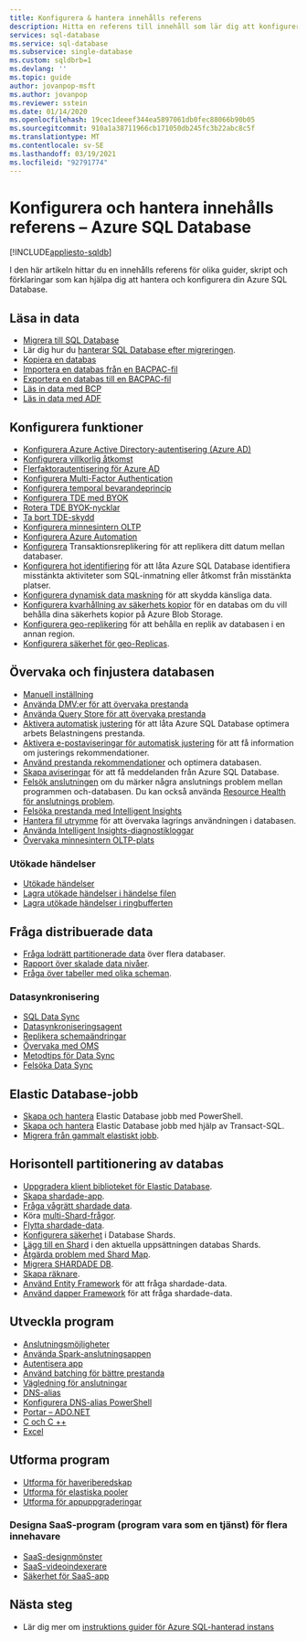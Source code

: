```yaml
---
title: Konfigurera & hantera innehålls referens
description: Hitta en referens till innehåll som lär dig att konfigurera och hantera Azure SQL Database.
services: sql-database
ms.service: sql-database
ms.subservice: single-database
ms.custom: sqldbrb=1
ms.devlang: ''
ms.topic: guide
author: jovanpop-msft
ms.author: jovanpop
ms.reviewer: sstein
ms.date: 01/14/2020
ms.openlocfilehash: 19cec1deeef344ea5897061db0fec88066b90b05
ms.sourcegitcommit: 910a1a38711966cb171050db245fc3b22abc8c5f
ms.translationtype: MT
ms.contentlocale: sv-SE
ms.lasthandoff: 03/19/2021
ms.locfileid: "92791774"
---
```

# <a name="configure-and-manage-content-reference---azure-sql-database"></a>Konfigurera och hantera innehålls referens – Azure SQL Database
[!INCLUDE[appliesto-sqldb](../includes/appliesto-sqldb.md)]

I den här artikeln hittar du en innehålls referens för olika guider, skript och förklaringar som kan hjälpa dig att hantera och konfigurera din Azure SQL Database. 

## <a name="load-data"></a>Läsa in data

- [Migrera till SQL Database](migrate-to-database-from-sql-server.md)
- Lär dig hur du [hanterar SQL Database efter migreringen](manage-data-after-migrating-to-database.md).
- [Kopiera en databas](database-copy.md)
- [Importera en databas från en BACPAC-fil](database-import.md)
- [Exportera en databas till en BACPAC-fil](database-export.md)
- [Läs in data med BCP](../load-from-csv-with-bcp.md)
- [Läs in data med ADF](../../data-factory/connector-azure-sql-database.md?toc=/azure/sql-database/toc.json)

## <a name="configure-features"></a>Konfigurera funktioner

- [Konfigurera Azure Active Directory-autentisering (Azure AD)](authentication-aad-configure.md)
- [Konfigurera villkorlig åtkomst](conditional-access-configure.md)
- [Flerfaktorautentisering för Azure AD](authentication-mfa-ssms-overview.md)
- [Konfigurera Multi-Factor Authentication](authentication-mfa-ssms-configure.md)
- [Konfigurera temporal bevarandeprincip](temporal-tables-retention-policy.md)
- [Konfigurera TDE med BYOK](transparent-data-encryption-byok-configure.md)
- [Rotera TDE BYOK-nycklar](transparent-data-encryption-byok-key-rotation.md)
- [Ta bort TDE-skydd](transparent-data-encryption-byok-remove-tde-protector.md)
- [Konfigurera minnesintern OLTP](../in-memory-oltp-configure.md)
- [Konfigurera Azure Automation](automation-manage.md)
- [Konfigurera](replication-to-sql-database.md) Transaktionsreplikering för att replikera ditt datum mellan databaser.
- [Konfigurera hot identifiering](threat-detection-configure.md) för att låta Azure SQL Database identifiera misstänkta aktiviteter som SQL-inmatning eller åtkomst från misstänkta platser.
- [Konfigurera dynamisk data maskning](dynamic-data-masking-configure-portal.md) för att skydda känsliga data.
- [Konfigurera kvarhållning av säkerhets kopior](long-term-backup-retention-configure.md) för en databas om du vill behålla dina säkerhets kopior på Azure Blob Storage. 
- [Konfigurera geo-replikering](active-geo-replication-overview.md) för att behålla en replik av databasen i en annan region.
- [Konfigurera säkerhet för geo-Replicas](active-geo-replication-security-configure.md).

## <a name="monitor-and-tune-your-database"></a>Övervaka och finjustera databasen

- [Manuell inställning](performance-guidance.md)
- [Använda DMV:er för att övervaka prestanda](monitoring-with-dmvs.md)
- [Använda Query Store för att övervaka prestanda](/sql/relational-databases/performance/best-practice-with-the-query-store#Insight)
- [Aktivera automatisk justering](automatic-tuning-enable.md) för att låta Azure SQL Database optimera arbets Belastningens prestanda.
- [Aktivera e-postaviseringar för automatisk justering](automatic-tuning-email-notifications-configure.md) för att få information om justerings rekommendationer.
- [Använd prestanda rekommendationer](database-advisor-find-recommendations-portal.md) och optimera databasen.
- [Skapa aviseringar](alerts-insights-configure-portal.md) för att få meddelanden från Azure SQL Database.
- [Felsök anslutningen](troubleshoot-common-errors-issues.md) om du märker några anslutnings problem mellan programmen och-databasen. Du kan också använda [Resource Health för anslutnings problem](resource-health-to-troubleshoot-connectivity.md).
- [Felsöka prestanda med Intelligent Insights](intelligent-insights-troubleshoot-performance.md)
- [Hantera fil utrymme](file-space-manage.md) för att övervaka lagrings användningen i databasen.
- [Använda Intelligent Insights-diagnostikloggar](intelligent-insights-use-diagnostics-log.md)
- [Övervaka minnesintern OLTP-plats](../in-memory-oltp-monitor-space.md)

### <a name="extended-events"></a>Utökade händelser

- [Utökade händelser](xevent-db-diff-from-svr.md)
- [Lagra utökade händelser i händelse filen](xevent-code-event-file.md)
- [Lagra utökade händelser i ringbufferten](xevent-code-ring-buffer.md)

## <a name="query-distributed-data"></a>Fråga distribuerade data

- [Fråga lodrätt partitionerade data](elastic-query-getting-started-vertical.md) över flera databaser.
- [Rapport över skalade data nivåer](elastic-query-horizontal-partitioning.md).
- [Fråga över tabeller med olika scheman](elastic-query-vertical-partitioning.md).

### <a name="data-sync"></a>Datasynkronisering

- [SQL Data Sync](sql-data-sync-data-sql-server-sql-database.md)
- [Datasynkroniseringsagent](sql-data-sync-agent-overview.md)
- [Replikera schemaändringar](sql-data-sync-update-sync-schema.md)
- [Övervaka med OMS](./monitor-tune-overview.md)
- [Metodtips för Data Sync](sql-data-sync-best-practices.md)
- [Felsöka Data Sync](sql-data-sync-troubleshoot.md)

## <a name="elastic-database-jobs"></a>Elastic Database-jobb

- [Skapa och hantera](elastic-jobs-powershell-create.md) Elastic Database jobb med PowerShell.
- [Skapa och hantera](elastic-jobs-tsql-create-manage.md) Elastic Database jobb med hjälp av Transact-SQL.
- [Migrera från gammalt elastiskt jobb](elastic-jobs-migrate.md).

## <a name="database-sharding"></a>Horisontell partitionering av databas

- [Uppgradera klient biblioteket för Elastic Database](elastic-scale-upgrade-client-library.md).
- [Skapa shardade-app](elastic-scale-get-started.md).
- [Fråga vågrätt shardade data](elastic-query-getting-started.md).
- Köra [multi-Shard-frågor](elastic-scale-multishard-querying.md).
- [Flytta shardade-data](elastic-scale-configure-deploy-split-and-merge.md).
- [Konfigurera säkerhet](elastic-scale-split-merge-security-configuration.md) i Database Shards.
- [Lägg till en Shard](elastic-scale-add-a-shard.md) i den aktuella uppsättningen databas Shards.
- [Åtgärda problem med Shard Map](elastic-database-recovery-manager.md).
- [Migrera SHARDADE DB](elastic-convert-to-use-elastic-tools.md).
- [Skapa räknare](elastic-database-perf-counters.md).
- [Använd Entity Framework](elastic-scale-use-entity-framework-applications-visual-studio.md) för att fråga shardade-data.
- [Använd dapper Framework](elastic-scale-working-with-dapper.md) för att fråga shardade-data.

## <a name="develop-applications"></a>Utveckla program

- [Anslutningsmöjligheter](connect-query-content-reference-guide.md#libraries)
- [Använda Spark-anslutningsappen](spark-connector.md)
- [Autentisera app](application-authentication-get-client-id-keys.md)
- [Använd batching för bättre prestanda](../performance-improve-use-batching.md)
- [Vägledning för anslutningar](troubleshoot-common-connectivity-issues.md)
- [DNS-alias](dns-alias-overview.md)
- [Konfigurera DNS-alias PowerShell](dns-alias-powershell-create.md)
- [Portar – ADO.NET](adonet-v12-develop-direct-route-ports.md)
- [C och C ++](develop-cplusplus-simple.md)
- [Excel](connect-excel.md)

## <a name="design-applications"></a>Utforma program

- [Utforma för haveriberedskap](designing-cloud-solutions-for-disaster-recovery.md)
- [Utforma för elastiska pooler](disaster-recovery-strategies-for-applications-with-elastic-pool.md)
- [Utforma för appuppgraderingar](manage-application-rolling-upgrade.md)

### <a name="design-multi-tenant-software-as-a-service-saas-applications"></a>Designa SaaS-program (program vara som en tjänst) för flera innehavare

- [SaaS-designmönster](saas-tenancy-app-design-patterns.md)
- [SaaS-videoindexerare](saas-tenancy-video-index-wingtip-brk3120-20171011.md)
- [Säkerhet för SaaS-app](saas-tenancy-elastic-tools-multi-tenant-row-level-security.md)

## <a name="next-steps"></a>Nästa steg

- Lär dig mer om [instruktions guider för Azure SQL-hanterad instans](../managed-instance/how-to-content-reference-guide.md)